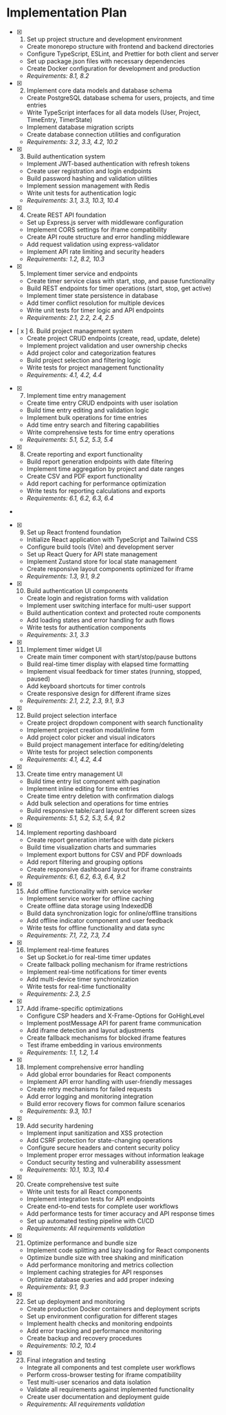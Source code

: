 # Implementation Plan

- [x] 1. Set up project structure and development environment
  - Create monorepo structure with frontend and backend directories
  - Configure TypeScript, ESLint, and Prettier for both client and server
  - Set up package.json files with necessary dependencies
  - Create Docker configuration for development and production
  - _Requirements: 8.1, 8.2_

- [x] 2. Implement core data models and database schema
  - Create PostgreSQL database schema for users, projects, and time entries
  - Write TypeScript interfaces for all data models (User, Project, TimeEntry, TimerState)
  - Implement database migration scripts
  - Create database connection utilities and configuration
  - _Requirements: 3.2, 3.3, 4.2, 10.2_

- [x] 3. Build authentication system
  - Implement JWT-based authentication with refresh tokens
  - Create user registration and login endpoints
  - Build password hashing and validation utilities
  - Implement session management with Redis
  - Write unit tests for authentication logic
  - _Requirements: 3.1, 3.3, 10.3, 10.4_

- [x] 4. Create REST API foundation
  - Set up Express.js server with middleware configuration
  - Implement CORS settings for iframe compatibility
  - Create API route structure and error handling middleware
  - Add request validation using express-validator
  - Implement API rate limiting and security headers
  - _Requirements: 1.2, 8.2, 10.3_

- [x] 5. Implement timer service and endpoints
  - Create timer service class with start, stop, and pause functionality
  - Build REST endpoints for timer operations (start, stop, get active)
  - Implement timer state persistence in database
  - Add timer conflict resolution for multiple devices
  - Write unit tests for timer logic and API endpoints
  - _Requirements: 2.1, 2.2, 2.4, 2.5_

- [ x ] 6. Build project management system
  - Create project CRUD endpoints (create, read, update, delete)
  - Implement project validation and user ownership checks
  - Add project color and categorization features
  - Build project selection and filtering logic
  - Write tests for project management functionality
  - _Requirements: 4.1, 4.2, 4.4_

- [x] 7. Implement time entry management
  - Create time entry CRUD endpoints with user isolation
  - Build time entry editing and validation logic
  - Implement bulk operations for time entries
  - Add time entry search and filtering capabilities
  - Write comprehensive tests for time entry operations
  - _Requirements: 5.1, 5.2, 5.3, 5.4_

- [x] 8. Create reporting and export functionality
  - Build report generation endpoints with date filtering
  - Implement time aggregation by project and date ranges
  - Create CSV and PDF export functionality
  - Add report caching for performance optimization
  - Write tests for reporting calculations and exports
  - _Requirements: 6.1, 6.2, 6.3, 6.4_

-

- [x] 9. Set up React frontend foundation
  - Initialize React application with TypeScript and Tailwind CSS
  - Configure build tools (Vite) and development server
  - Set up React Query for API state management
  - Implement Zustand store for local state management
  - Create responsive layout components optimized for iframe
  - _Requirements: 1.3, 9.1, 9.2_

- [x] 10. Build authentication UI components
  - Create login and registration forms with validation
  - Implement user switching interface for multi-user support
  - Build authentication context and protected route components
  - Add loading states and error handling for auth flows
  - Write tests for authentication components
  - _Requirements: 3.1, 3.3_

- [x] 11. Implement timer widget UI
  - Create main timer component with start/stop/pause buttons
  - Build real-time timer display with elapsed time formatting
  - Implement visual feedback for timer states (running, stopped, paused)
  - Add keyboard shortcuts for timer controls
  - Create responsive design for different iframe sizes
  - _Requirements: 2.1, 2.2, 2.3, 9.1, 9.3_

- [x] 12. Build project selection interface
  - Create project dropdown component with search functionality
  - Implement project creation modal/inline form
  - Add project color picker and visual indicators
  - Build project management interface for editing/deleting
  - Write tests for project selection components
  - _Requirements: 4.1, 4.2, 4.4_

- [x] 13. Create time entry management UI
  - Build time entry list component with pagination
  - Implement inline editing for time entries
  - Create time entry deletion with confirmation dialogs
  - Add bulk selection and operations for time entries
  - Build responsive table/card layout for different screen sizes
  - _Requirements: 5.1, 5.2, 5.3, 5.4, 9.2_

- [x] 14. Implement reporting dashboard
  - Create report generation interface with date pickers
  - Build time visualization charts and summaries
  - Implement export buttons for CSV and PDF downloads
  - Add report filtering and grouping options
  - Create responsive dashboard layout for iframe constraints
  - _Requirements: 6.1, 6.2, 6.3, 6.4, 9.2_

- [x] 15. Add offline functionality with service worker
  - Implement service worker for offline caching
  - Create offline data storage using IndexedDB
  - Build data synchronization logic for online/offline transitions
  - Add offline indicator component and user feedback
  - Write tests for offline functionality and data sync
  - _Requirements: 7.1, 7.2, 7.3, 7.4_

- [x] 16. Implement real-time features
  - Set up Socket.io for real-time timer updates
  - Create fallback polling mechanism for iframe restrictions
  - Implement real-time notifications for timer events
  - Add multi-device timer synchronization
  - Write tests for real-time functionality
  - _Requirements: 2.3, 2.5_

- [x] 17. Add iframe-specific optimizations

  - Configure CSP headers and X-Frame-Options for GoHighLevel
  - Implement postMessage API for parent frame communication
  - Add iframe detection and layout adjustments
  - Create fallback mechanisms for blocked iframe features
  - Test iframe embedding in various environments
  - _Requirements: 1.1, 1.2, 1.4_

- [x] 18. Implement comprehensive error handling
  - Add global error boundaries for React components
  - Implement API error handling with user-friendly messages
  - Create retry mechanisms for failed requests
  - Add error logging and monitoring integration
  - Build error recovery flows for common failure scenarios
  - _Requirements: 9.3, 10.1_

- [x] 19. Add security hardening
  - Implement input sanitization and XSS protection
  - Add CSRF protection for state-changing operations
  - Configure secure headers and content security policy
  - Implement proper error messages without information leakage
  - Conduct security testing and vulnerability assessment
  - _Requirements: 10.1, 10.3, 10.4_

- [x] 20. Create comprehensive test suite
  - Write unit tests for all React components
  - Implement integration tests for API endpoints
  - Create end-to-end tests for complete user workflows
  - Add performance tests for timer accuracy and API response times
  - Set up automated testing pipeline with CI/CD
  - _Requirements: All requirements validation_

- [x] 21. Optimize performance and bundle size
  - Implement code splitting and lazy loading for React components
  - Optimize bundle size with tree shaking and minification
  - Add performance monitoring and metrics collection
  - Implement caching strategies for API responses
  - Optimize database queries and add proper indexing
  - _Requirements: 9.1, 9.3_

- [x] 22. Set up deployment and monitoring
  - Create production Docker containers and deployment scripts
  - Set up environment configuration for different stages
  - Implement health checks and monitoring endpoints
  - Add error tracking and performance monitoring
  - Create backup and recovery procedures
  - _Requirements: 10.2, 10.4_

- [x] 23. Final integration and testing
  - Integrate all components and test complete user workflows
  - Perform cross-browser testing for iframe compatibility
  - Test multi-user scenarios and data isolation
  - Validate all requirements against implemented functionality
  - Create user documentation and deployment guide
  - _Requirements: All requirements validation_
